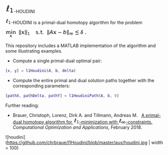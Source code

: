 ![ell_1_big](https://github.com/chrbraue/l1Houdini/blob/master/aux/ell_1_big.jpg)-HOUDINI

![ell_1](https://github.com/chrbraue/l1Houdini/blob/master/aux/ell_1.jpg)-HOUDINI is a primal-dual homotopy algorithm for the problem

![p_delta](https://github.com/chrbraue/l1Houdini/blob/master/aux/p_delta.jpg)

This repository includes a MATLAB implementation of the algorithm and some illustrating examples.

- Compute a single primal-dual optimal pair:
```matlab
[x, y] = l1Houdini(A, b, delta)
```

- Compute the entire primal and dual solution paths together with the corresponding parameters:
```matlab
[pathX, pathDelta, pathY] = l1HoudiniPath(A, b, 0)
```

Further reading:

- Brauer, Christoph, Lorenz, Dirk A. and Tillmann, Andreas M. <html>&nbsp;</html> [A primal-dual homotopy algorithm for ![ell_1](https://github.com/chrbraue/l1Houdini/blob/master/aux/ell_1.jpg)-minimization with ![ell_1](https://github.com/chrbraue/l1Houdini/blob/master/aux/ell_infty.jpg)-constraints.](http://em.rdcu.be/wf/click?upn=KP7O1RED-2BlD0F9LDqGVeSIkdqD3za-2Fu8mgBnf6P3LnA-3D_Rzh4RH5OrDsKsdHGLAwaROgUZ0o-2Bcob5mkrZAHb-2B7Y2F3kWNskI0wbS0BGpHCU7T8B2D0ndSPWhLuTsfxAB9fV8sCLhX34ViYh9Vs562uRbtkGAQeLpaa8wJrRav1os7UnQJ-2FNhC3wT7VWZ73HquXQu6wg4hzdB43w2QvOiqN2yR4G6aXwuLoG3WjXucNXl0hqTSAxztZSRhJE0x6bpn33p5Qx6jEMxsAnq8ddDKNNZhNpi8NYmBKxanqgdGrDyRHelF1LPEbErmKorhJobfXPXg5Y7814t0jxywtyp26RY-3D) *Computational Optimization and Applications*, February 2018.

![houdini](https://github.com/chrbraue/l1Houdini/blob/master/aux/houdini.jpg | width = 100)
